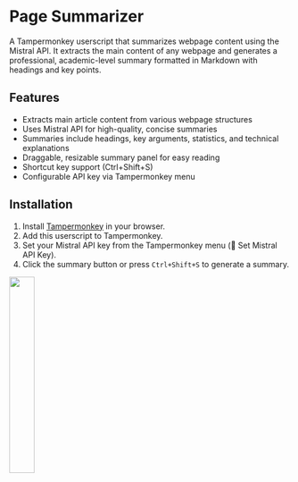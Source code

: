# Page Summarizer

A Tampermonkey userscript that summarizes webpage content using the Mistral API. It extracts the main content of any webpage and generates a professional, academic-level summary formatted in Markdown with headings and key points.

## Features

- Extracts main article content from various webpage structures
- Uses Mistral API for high-quality, concise summaries
- Summaries include headings, key arguments, statistics, and technical explanations
- Draggable, resizable summary panel for easy reading
- Shortcut key support (Ctrl+Shift+S)
- Configurable API key via Tampermonkey menu

## Installation

1. Install [Tampermonkey](https://www.tampermonkey.net/) in your browser.
2. Add this userscript to Tampermonkey.
3. Set your Mistral API key from the Tampermonkey menu (🔑 Set Mistral API Key).
4. Click the summary button or press `Ctrl+Shift+S` to generate a summary.

<img src="https://github.com/user-attachments/assets/b6201b69-f5d9-4706-a237-af35c0bee04c" style="width:30%;" />
